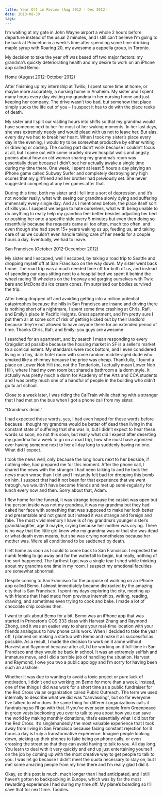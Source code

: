 ```yaml
---
title: Year Off in Review (Aug 2012 - Dec 2012)
date: 2013-08-30
tags:
---
```


I’m waiting at my gate in John Wayne airport a whole 2 hours before departure instead of the usual 2 minutes, and I still can’t believe I’m going to be back at Princeton in a week’s time after spending some time drinking maple syrup with Roaring 20, my awesome a cappella group, in Toronto.

My decision to take the year off was based off two major factors: my grandma’s quickly deteriorating health and my desire to work on an iPhone app called Bemo.

Home (August 2012-October 2012)

After finishing up my internship at Twilio, I spent some time at home, or maybe more accurately, a nursing home in Anaheim. My sister and I spent many hours every day visiting my grandma in her nursing home and just keeping her company. The drive wasn’t too bad, but somehow that place simply sucks the life out of you – I suspect it has to do with the place reeks of death.

My sister and I split our visiting hours into shifts so that my grandma would have someone next to her for most of her waking moments. In her last days, she was extremely needy and would plead with us not to leave her. But alas, every day we had to break her heart. When I took my sister’s place every day in the evening, I would try to be somewhat productive by either writing or drawing or coding. The coding part didn’t work because I couldn’t focus at all, but I came out with some crudely drawn hospital walls and angsty poems about how an old woman sharing my grandma’s room was essentially dead because I didn’t see her actually awake a single time during my time there. One week, I spent at least 5 hours a day playing an iPhone game called Subway Surfer and completely destroying any high scores that my girlfriend and her brother had previously set. She never suggested competing at any her games after that.

During this time, both my sister and I fell into a sort of depression, and it’s not wonder really, what with seeing our grandma slowly dying and suffering immensely every single day. And as I mentioned before, the place itself sort of kills you. I suspect we began to hate ourselves, what with being unable to do anything to really help my grandma feel better besides adjusting her bed or pushing her onto a specific side every 5 minutes but even then doing so resentfully because the requests came all too often, much too often, and even though she had spent 15+ years waking us up, feeding us, and taking care of us we couldn’t even handle taking care of her needs for a couple hours a day. Eventually, we had to leave.

San Francisco (October 2012-December 2012)

My sister and I escaped, well I escaped, by taking a road trip to Seattle and dropping myself off at San Francisco on the way down. My sister went back home. The road trip was a much needed time off for both of us, and instead of spending our days sitting next to a hospital bed we spent it behind the wheel racing 18 wheelers on the freeway and gorging ourselves with Twix bars and McDonald’s ice cream cones. I’m surprised our bodies survived the trip.

After being dropped off and avoiding getting into a million potential catastrophes because the hills in San Francisco are insane and driving there is nothing short of a nightmare, I spent some time crashing at Chris, Rafi, and Emily’s place in Pacific Heights. Great apartment, and I’m pretty sure I put them all at some sort of risk of getting kicked out by their landlord because they’re not allowed to have anyone there for an extended period of time. Thanks Chris, Rafi, and Emily; you guys are awesome.

I searched for an apartment, and by search I mean responding to every Craigslist ad possible because the housing market in SF is a seller’s market to a comical extent. My standards were rock bottom, and I even considered living in a tiny, dark hotel room with some random middle-aged dude who smoked like a chimney because the price was cheap. Thankfully, I found a place on Lower Nob Hill (no, not the Tenderloin, I actually mean Lower Nob Hill), where I had my own room but shared a bathroom a la dorm style. It actually was pretty much a dorm for Academy of the Arts and CCA students and I was pretty much one of a handful of people in the building who didn’t go to art school.

Close to a week later, I was riding the CalTrain while chatting with a stranger that I had met on the bus when I got a phone call from my sister.

“Grandma’s dead.”

I had expected these words, yes, I had even hoped for these words before because I thought my grandma would be better off dead then living in the constant state of suffering that she was in, but I didn’t expect to hear these words so soon, no not this soon, but really what did I expect after deserting my grandma for a week to go on a road trip, how she must have agonized over having someone next to her all day long to suddenly having no one. What did I expect.

I took the news well, only because the long hours next to her bedside, if nothing else, had prepared me for this moment. After the phone call, I shared the news with the stranger I had been talking to and he took the news much worse than I did and I instantly felt bad for dropping this bomb on him. I suspect that had it not been for that experience that we went through, we wouldn’t have become friends and met up semi-regularly for lunch every now and then. Sorry about that, Adam.

I flew home for the funeral, it was strange because the casket was open but the person inside was not my grandma, it was my grandma but they had caked her face with something that was supposed to make her look better and presentable and not gaunt but instead it was strange and foreign and fake. The most vivid memory I have is of my grandma’s younger sister’s granddaughter, age 3 maybe, crying because her mother was crying. There is no way that the little girl knew who my grandma was or that she was dead or what death even means, but she was crying nonetheless because her mother was. We’re all conditioned to be saddened by death.

I left home as soon as I could to come back to San Francisco. I expected the numb feeling to go away and for the waterfall to begin, but really, nothing of the sort happened. The farthest I got was a single tear I shed while thinking about my grandma one time in my room. I suspect my emotional faculties are somewhat abnormal.

Despite coming to San Francisco for the purpose of working on an iPhone app called Bemo, I almost immediately became distracted by the amazing city that is San Francisco. I spent my days exploring the city, meeting up with friends that I had made from previous internships, writing, reading, drawing, and sometimes even trying to cook and bake. I made a lot of chocolate chip cookies then.

I want to talk about Bemo for a bit. Bemo was an iPhone app that was started in Princeton’s COS 333 class with Harvest Zhang and Raymond Zhong, and it was an easier way to share your real-time location with your friends analagous to how phone calls work. When I decided to take the year off, I planned on making a startup with Bemo and make it as successful as possible. As a result, I made the decision to work on it alone without Harvest and Raymond because after all, I’d be working on it full-time in San Francisco and they would be back in school. It was an extremely selfish and immature move, and I did a terrible job of handling the situation. Harvest and Raymond, I owe you two a public apology and I’m sorry for having been such an asshole.

Whether it was due to wanting to avoid a toxic project or pure lack of motivation, I didn’t end up working on Bemo for more than a week. Instead, one of the things I did was work for a short time as a public fundraiser for the Red Cross via an organization called Public Outreach. The term we used internally to describe what we did was “canvassing”, but so far everyone I’ve talked to who does the same thing for different organizations calls it fundraising so I’ll go with that. If you’ve ever seen people from Greenpeace in green vests beckoning you over to talk to you about how you can save the world by making monthly donations, that’s essentially what I did but for the Red Cross. It’s singlehandedly the most valuable experience that I took away from living in San Francisco because facing constant rejection for 8 hours a day is truly a transformative experience. Imagine people looking down, picking up their phones to fake being on phone calls, or even crossing the street so that they can avoid having to talk to you. All day long. You learn to deal with it very quickly and end up just entertaining yourself on the job by coming up with the most creative way to get people to talk to you. I was let go because I didn’t meet the quota necessary to stay on, but I met some amazing people from my time there and I’m really glad I did it.

Okay, so this post is much, much longer than I had anticipated, and I still haven’t gotten to backpacking in Europe, which was by far the most rewarding experience I had during my time off. My plane’s boarding so I’ll save that for next time. Toodles.
